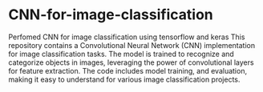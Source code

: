 # CNN-for-image-classification
Perfomed CNN for image classification using tensorflow and keras
This repository contains a Convolutional Neural Network (CNN) implementation for image classification tasks. The model is trained to recognize and categorize objects in images, leveraging the power of convolutional layers for feature extraction. The code includes model training, and evaluation, making it easy to understand for various image classification projects.
